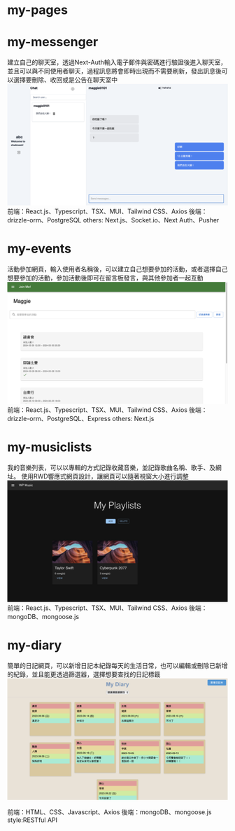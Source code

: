 # my-pages

# my-messenger
建立自己的聊天室，透過Next-Auth輸入電子郵件與密碼進行驗證後進入聊天室，並且可以與不同使用者聊天，過程訊息將會即時出現而不需要刷新，發出訊息後可以選擇要刪除、收回或是公告在聊天室中
![image](https://github.com/maggie0101/my-pages/blob/main/my-messenger-screenshot.png)
前端：React.js、Typescript、TSX、MUI、Tailwind CSS、Axios
後端：drizzle-orm、PostgreSQL
others: Next.js、Socket.io、Next Auth、Pusher

# my-events
活動參加網頁，輸入使用者名稱後，可以建立自己想要參加的活動，或者選擇自己想要參加的活動，參加活動後即可在留言板發言，與其他參加者一起互動
![image](https://github.com/maggie0101/my-pages/blob/main/my-events-screenshot.png)
前端：React.js、Typescript、TSX、MUI、Tailwind CSS、Axios
後端：drizzle-orm、PostgreSQL、Express 
others: Next.js


# my-musiclists
我的音樂列表，可以以專輯的方式記錄收藏音樂，並記錄歌曲名稱、歌手、及網址。
使用RWD響應式網頁設計，讓網頁可以隨著視窗大小進行調整
![image](https://github.com/maggie0101/my-pages/blob/main/my-musiclist-screenshot.png)
前端：React.js、Typescript、TSX、MUI、Tailwind CSS、Axios
後端：mongoDB、mongoose.js



# my-diary
簡單的日記網頁，可以新增日記本紀錄每天的生活日常，也可以編輯或刪除已新增的紀錄，並且能更透過篩選器，選擇想要查找的日記標籤
![image](https://github.com/maggie0101/my-pages/blob/main/my-diary-screenshot.png)

前端：HTML、CSS、Javascript、Axios
後端：mongoDB、mongoose.js
style:RESTful API